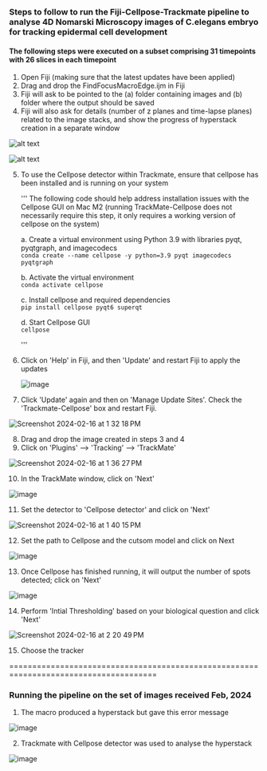 ### Steps to follow to run the Fiji-Cellpose-Trackmate pipeline to analyse 4D Nomarski Microscopy images of C.elegans embryo for tracking epidermal cell development

#### The following steps were executed on a subset comprising 31 timepoints with 26 slices in each timepoint

1. Open Fiji (making sure that the latest updates have been applied)
2. Drag and drop the FindFocusMacroEdge.ijm in Fiji
3. Fiji will ask to be pointed to the (a) folder containing images and (b) folder where the output should be saved
4. Fiji will also ask for details (number of z planes and time-lapse planes) related to the image stacks, and show the progress of hyperstack creation in a separate window

![alt text](<Screenshot 2024-02-26 at 11.09.51 AM.png>)

![alt text](<Screenshot 2024-02-26 at 11.36.38 AM.png>)

5. To use the Cellpose detector within Trackmate, ensure that cellpose has been installed and is running on your system
   
   '''
   The following code should help address installation issues with the Cellpose GUI on Mac M2 (running TrackMate-Cellpose does not necessarily require this step, it only requires a working version of cellpose on the system)

   a. Create a virtual environment using Python 3.9 with libraries pyqt, pyqtgraph, and imagecodecs
   <br> ```conda create --name cellpose -y python=3.9 pyqt imagecodecs pyqtgraph```

   b. Activate the virtual environment
   <br> ```conda activate cellpose```

   c. Install cellpose and required dependencies
   <br> ```pip install cellpose pyqt6 superqt```

   d. Start Cellpose GUI
   <br> ```cellpose```

   '''
6. Click on 'Help' in Fiji, and then 'Update' and restart Fiji to apply the updates
   
   ![image](https://github.com/ShataDg/HardinLab_SD/assets/139376717/86f8468a-6083-46fc-a587-413f98bc8c5a)

7. Click 'Update' again and then on 'Manage Update Sites'. Check the 'Trackmate-Cellpose' box and restart Fiji.

![Screenshot 2024-02-16 at 1 32 18 PM](https://github.com/ShataDg/HardinLab_SD/assets/139376717/aa239d3a-ec99-40af-b151-fc564fda548b)

8. Drag and drop the image created in steps 3 and 4
9. Click on 'Plugins' --> 'Tracking' --> 'TrackMate'

![Screenshot 2024-02-16 at 1 36 27 PM](https://github.com/ShataDg/HardinLab_SD/assets/139376717/a932038c-8a75-485c-ac83-ff4328d63994)

10. In the TrackMate window, click on 'Next'

![image](https://github.com/ShataDg/HardinLab_SD/assets/139376717/95799681-dbef-423c-8eda-a7a56df20bb2)

11. Set the detector to 'Cellpose detector' and click on 'Next'

![Screenshot 2024-02-16 at 1 40 15 PM](https://github.com/ShataDg/HardinLab_SD/assets/139376717/2c4000f9-8c8c-49cb-a9ba-99bd0fff4e7f)

12. Set the path to Cellpose and the cutsom model and click on Next

![image](https://github.com/ShataDg/HardinLab_SD/assets/139376717/572d75e9-16ae-4b9d-8b88-c2f56df686e6)

13. Once Cellpose has finished running, it will output the number of spots detected; click on 'Next'

![image](https://github.com/ShataDg/HardinLab_SD/assets/139376717/bcefae44-a265-487b-add5-5394f6f96cac)

14. Perform 'Intial Thresholding' based on your biological question and click 'Next'

![Screenshot 2024-02-16 at 2 20 49 PM](https://github.com/ShataDg/HardinLab_SD/assets/139376717/e94af9f4-d50c-4fff-95c6-ef6d7b3c2d04)



15. Choose the tracker





======================================================================================

### Running the pipeline on the set of images received Feb, 2024

1. The macro produced a hyperstack but gave this error message

![image](https://github.com/ShataDg/HardinLab_SD/assets/139376717/753f3502-85fa-4098-b81f-5c8e5a9998ed)

2. Trackmate with Cellpose detector was used to analyse the hyperstack

![image](https://github.com/ShataDg/HardinLab_SD/assets/139376717/82f6ab27-fa6d-415b-8ecf-94a8720bad86)












